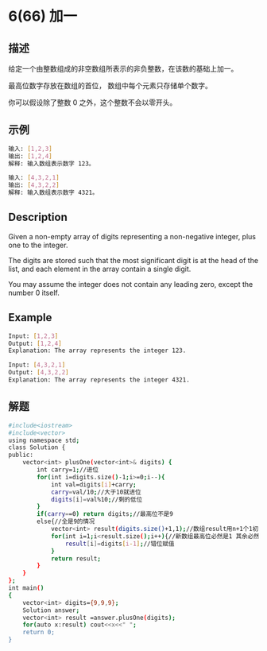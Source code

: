 # 6(66) 加一
## 描述
给定一个由整数组成的非空数组所表示的非负整数，在该数的基础上加一。

最高位数字存放在数组的首位， 数组中每个元素只存储单个数字。

你可以假设除了整数 0 之外，这个整数不会以零开头。
## 示例
```bash
输入: [1,2,3]
输出: [1,2,4]
解释: 输入数组表示数字 123。

输入: [4,3,2,1]
输出: [4,3,2,2]
解释: 输入数组表示数字 4321。
``` 

## Description
Given a non-empty array of digits representing a non-negative integer, plus one to the integer.

The digits are stored such that the most significant digit is at the head of the list, and each element in the array contain a single digit.

You may assume the integer does not contain any leading zero, except the number 0 itself.


## Example
```bash
Input: [1,2,3]
Output: [1,2,4]
Explanation: The array represents the integer 123.

Input: [4,3,2,1]
Output: [4,3,2,2]
Explanation: The array represents the integer 4321.

```
## 解题

```bash
#include<iostream>
#include<vector>
using namespace std;
class Solution {
public:
    vector<int> plusOne(vector<int>& digits) {
        int carry=1;//进位
        for(int i=digits.size()-1;i>=0;i--){
            int val=digits[i]+carry;
            carry=val/10;//大于10就进位
            digits[i]=val%10;//剩的低位
        }
        if(carry==0) return digits;//最高位不是9 
        else{//全是9的情况 
            vector<int> result(digits.size()+1,1);//数组result用n+1个1初始化 
            for(int i=1;i<result.size();i++){//新数组最高位必然是1 其余必然是0
                result[i]=digits[i-1];//错位赋值
            }
            return result;
        }
    }
};
int main()
{
    vector<int> digits={9,9,9};
    Solution answer;
    vector<int> result =answer.plusOne(digits);
    for(auto x:result) cout<<x<<" ";
    return 0;
}

```